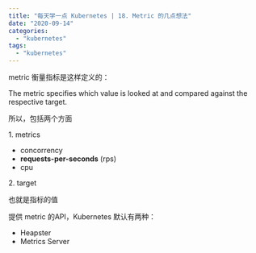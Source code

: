 ```yaml
---
title: "每天学一点 Kubernetes | 18. Metric 的几点想法"
date: "2020-09-14"
categories: 
  - "kubernetes"
tags: 
  - "kubernetes"
---
```


metric 衡量指标是这样定义的：

The metric specifies which value is looked at and compared against the respective target. 

所以，包括两个方面

1\. metrics

- concorrency
- **requests-per-seconds** (rps)
- cpu

2\. target

也就是指标的值

提供 metric 的API，Kubernetes 默认有两种：

- Heapster
- Metrics Server
